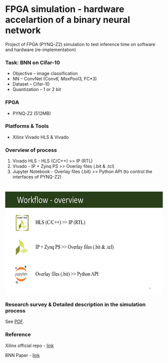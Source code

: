 # FPGA simulation - hardware accelartion of a binary neural network

Project of FPGA (PYNQ-Z2) simulation to test inference time on software and hardware (re-implementation)

### Task: BNN on Cifar-10
- Objective – image classification
- NN – ConvNet (Conv*6, MaxPool*3, FC*3)
- Dataset – Cifar-10
- Quantization – 1 or 2 bit

### FPGA 
- PYNQ-Z2 (512MB)

### Platforms & Tools
- Xilinx Vivado HLS & Vivado

### Overview of process

1. Vivado HLS - HLS (C/C++) >> IP (RTL)
2. Vivado - IP + Zynq PS >> Overlay files (.bit & .tcl)
3. Jupyter Notebook - Overlay files (.bit) >> Python API (to control the interfaces of PYNQ-Z2)

<img src="./BNN-PYNQ-Z2/figure/workflow.png" width="600" height="350">

### Research survey & Detailed description in the simulation process

See [PDF](./FPGA_survey_PYNQ-BNN_demo.pdf).

### Reference

Xilinx official repo - [link](https://github.com/Xilinx/BNN-PYNQ/tree/master)

BNN Paper - [link](https://dl.acm.org/doi/10.1145/3020078.3021744)
